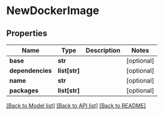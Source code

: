 # NewDockerImage

## Properties
Name | Type | Description | Notes
------------ | ------------- | ------------- | -------------
**base** | **str** |  | [optional] 
**dependencies** | **list[str]** |  | [optional] 
**name** | **str** |  | [optional] 
**packages** | **list[str]** |  | [optional] 

[[Back to Model list]](README.md#documentation-for-models) [[Back to API list]](README.md#documentation-for-api-endpoints) [[Back to README]](README.md)


